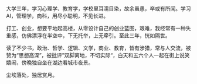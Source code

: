 大学三年，学习心理学、教育学，学校里耳濡目染，故余虽愚，卒或有所闻。学习AI，管理学，商科，用尽小聪明，不见长进。

打工、创业，想要平地起高楼，从零设计自己的创业蓝图，艰难，我经常有一种失重感，仿佛漂浮在半空中，下无托举，上无牵引。至此三年，恍如隔世。

读了不少书，政治、哲学、逻辑、文学，商业、教育，皆有涉猎，常与人交流，被赞为“思想高深”，被批评”双脚离地，不切实际“，白天和五六个人一起在街上说笑嬉闹，傍晚独自坐在湖边看城市夜景。

尘埃落处，独居赏月。
